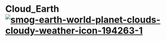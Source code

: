 # Cloud_Earth <a href='https://postimages.org/' target='_blank'><img src='https://i.postimg.cc/Xq8N0fFb/smog-earth-world-planet-clouds-cloudy-weather-icon-194263-1.png' border='0' alt='smog-earth-world-planet-clouds-cloudy-weather-icon-194263-1'/></a>


